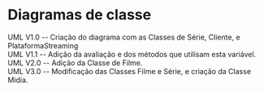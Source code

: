 # Diagramas de classe
UML V1.0 -- Criação do diagrama com as Classes de Série, Cliente, e PlataformaStreaming </br>
UML V1.1 -- Adição da avaliação e dos métodos que utilisam esta variável.</br>
UML V2.0 -- Adição da Classe de Filme.</br>
UML V3.0 -- Modificação das Classes Filme e Série, e criação da Classe Midia.</br>
